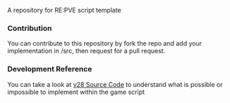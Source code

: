 A repository for RE:PVE script template

### Contribution
You can contribute to this repository by fork the repo and add your implementation in /src, then request for a pull request.

### Development Reference
You can take a look at [v28 Source Code](https://forum.ragezone.com/f857/granado-espada-v28-00-72-a-1198186/) to understand what is possible or impossible to implement within the game script